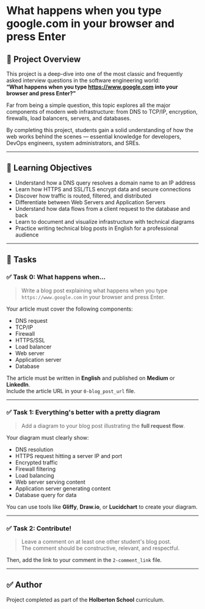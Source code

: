 # What happens when you type google.com in your browser and press Enter

## 📝 Project Overview

This project is a deep-dive into one of the most classic and frequently asked interview questions in the software engineering world:  
**“What happens when you type https://www.google.com into your browser and press Enter?”**

Far from being a simple question, this topic explores all the major components of modern web infrastructure: from DNS to TCP/IP, encryption, firewalls, load balancers, servers, and databases.

By completing this project, students gain a solid understanding of how the web works behind the scenes — essential knowledge for developers, DevOps engineers, system administrators, and SREs.

---

## 🎯 Learning Objectives

- Understand how a DNS query resolves a domain name to an IP address
- Learn how HTTPS and SSL/TLS encrypt data and secure connections
- Discover how traffic is routed, filtered, and distributed
- Differentiate between Web Servers and Application Servers
- Understand how data flows from a client request to the database and back
- Learn to document and visualize infrastructure with technical diagrams
- Practice writing technical blog posts in English for a professional audience

---

## 📌 Tasks

### ✅ Task 0: What happens when...

> Write a blog post explaining what happens when you type  
> `https://www.google.com` in your browser and press Enter.

Your article must cover the following components:

- DNS request
- TCP/IP
- Firewall
- HTTPS/SSL
- Load balancer
- Web server
- Application server
- Database

The article must be written in **English** and published on **Medium** or **LinkedIn**.  
Include the article URL in your `0-blog_post_url` file.

---

### ✅ Task 1: Everything's better with a pretty diagram

> Add a diagram to your blog post illustrating the **full request flow**.

Your diagram must clearly show:

- DNS resolution
- HTTPS request hitting a server IP and port
- Encrypted traffic
- Firewall filtering
- Load balancing
- Web server serving content
- Application server generating content
- Database query for data

You can use tools like **Gliffy**, **Draw.io**, or **Lucidchart** to create your diagram.

---

### ✅ Task 2: Contribute!

> Leave a comment on at least one other student's blog post.  
> The comment should be constructive, relevant, and respectful.

Then, add the link to your comment in the `2-comment_link` file.

---

## ✅ Author

Project completed as part of the **Holberton School** curriculum.

